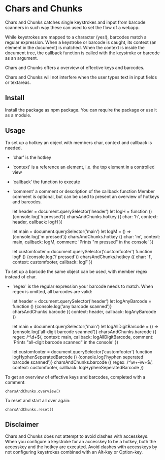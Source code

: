 # Chars and Chunks

Chars and Chunks catches single keystrokes and input from barcode scanners in
such way these can used to set the flow of a webapp.

While keystrokes are mapped to a character (yes!), barcodes match a
regular expression. When a keystroke or barcode is caught, its context (an
element in the document) is matched. When the context is inside the document tree,
the callback function is called with the keystroke or barcode as an argument.

Chars and Chunks offers a overview of effective keys and barcodes.

Chars and Chunks will not interfere when the user types text in input fields
or textareas.

## Install

Install the package as npm package. You can require the package or use it as
a module.

## Usage

To set up a hotkey an object with members char, context and callback is needed.
* 'char' is the hotkey
* 'context' is a reference an element, i.e. the top element in a controlled view
* 'callback' the function to execute
* 'comment' a comment or description of the callback function
Member comment is optional, but can be used to present an overview of
hotkeys and barcodes.

    let header = document.querySelector('header')
    let logH = function () {console.log('h pressed')}
    charsAndChunks.hotkey ({ char: 'h', context: header, callback: logH })

    let main = document.querySelector('main')
    let logM = () => {console.log('m pressed')}
    charsAndChunks.hotkey ({ char: 'm', context: main, callback: logM, comment: 'Prints "m pressed" in the console' })

    let customfooter = document.querySelector('customfooter')
    function logF () {console.log('f pressed')}
    charsAndChunks.hotkey ({ char: 'f', context: customfooter, callback: logF })

To set up a barcode the same object can be used, with member regex instead of char.
* 'regex' is the regular expression your barcode needs to match.
When regex is omitted, all barcodes are valid:

    let header = document.querySelector('header')
    let logAnyBarcode = function () {console.log('any barcode scanned')}
    charsAndChunks.barcode ({ context: header, callback: logAnyBarcode })

    let main = document.querySelector('main')
    let logAllDigitBarcode = () => {console.log('all-digit barcode scanned')}
    charsAndChunks.barcode ({ regex: /^\d+$/, context: main, callback: logAllDigitBarcode, comment: 'Prints "all-digit barcode scanned" in the console' })

    let customfooter = document.querySelector('customfooter')
    function logHyphenSeperatedBarcode () {console.log('hyphen seperated barcode scanned')}
    charsAndChunks.barcode ({ regex: /^\w+-\w+$/, context: customfooter, callback: logHyphenSeperatedBarcode })

To get an overview of effective keys and barcodes, completed with a comment:

    charsAndChunks.overview()

To reset and start all over again:

    charsAndChunks.reset()

## Disclaimer

Chars and Chunks does not attempt to avoid clashes with accesskeys. When you
configure a keystroke for an accesskey to be a hotkey, both the accesskey and
the hotkey are executed. Avoid clashes with accesskeys by not configuring
keystrokes combined with an Alt-key or Option-key.
